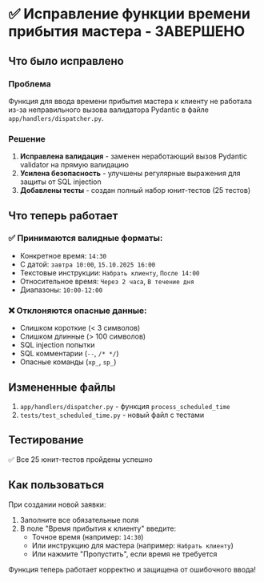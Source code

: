 # ✅ Исправление функции времени прибытия мастера - ЗАВЕРШЕНО

## Что было исправлено

### Проблема
Функция для ввода времени прибытия мастера к клиенту не работала из-за неправильного вызова валидатора Pydantic в файле `app/handlers/dispatcher.py`.

### Решение
1. **Исправлена валидация** - заменен неработающий вызов Pydantic validator на прямую валидацию
2. **Усилена безопасность** - улучшены регулярные выражения для защиты от SQL injection
3. **Добавлены тесты** - создан полный набор юнит-тестов (25 тестов)

## Что теперь работает

### ✅ Принимаются валидные форматы:
- Конкретное время: `14:30`
- С датой: `завтра 10:00`, `15.10.2025 16:00`
- Текстовые инструкции: `Набрать клиенту`, `После 14:00`
- Относительное время: `Через 2 часа`, `В течение дня`
- Диапазоны: `10:00-12:00`

### ❌ Отклоняются опасные данные:
- Слишком короткие (< 3 символов)
- Слишком длинные (> 100 символов)
- SQL injection попытки
- SQL комментарии (`--`, `/* */`)
- Опасные команды (`xp_`, `sp_`)

## Измененные файлы
1. `app/handlers/dispatcher.py` - функция `process_scheduled_time`
2. `tests/test_scheduled_time.py` - новый файл с тестами

## Тестирование
✅ Все 25 юнит-тестов пройдены успешно

## Как пользоваться

При создании новой заявки:
1. Заполните все обязательные поля
2. В поле "Время прибытия к клиенту" введите:
   - Точное время (например: `14:30`)
   - Или инструкцию для мастера (например: `Набрать клиенту`)
   - Или нажмите "Пропустить", если время не требуется

Функция теперь работает корректно и защищена от ошибочного ввода!

